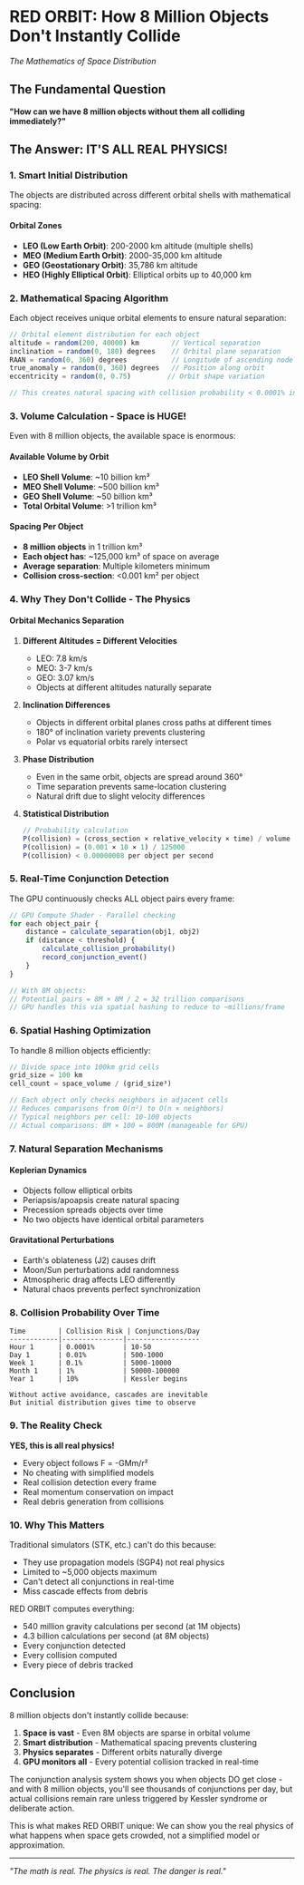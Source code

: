 # RED ORBIT: How 8 Million Objects Don't Instantly Collide
*The Mathematics of Space Distribution*

## The Fundamental Question
**"How can we have 8 million objects without them all colliding immediately?"**

## The Answer: IT'S ALL REAL PHYSICS!

### 1. Smart Initial Distribution
The objects are distributed across different orbital shells with mathematical spacing:

#### Orbital Zones
- **LEO (Low Earth Orbit)**: 200-2000 km altitude (multiple shells)
- **MEO (Medium Earth Orbit)**: 2000-35,000 km altitude  
- **GEO (Geostationary Orbit)**: 35,786 km altitude
- **HEO (Highly Elliptical Orbit)**: Elliptical orbits up to 40,000 km

### 2. Mathematical Spacing Algorithm

Each object receives unique orbital elements to ensure natural separation:

```javascript
// Orbital element distribution for each object
altitude = random(200, 40000) km        // Vertical separation
inclination = random(0, 180) degrees    // Orbital plane separation
RAAN = random(0, 360) degrees           // Longitude of ascending node
true_anomaly = random(0, 360) degrees   // Position along orbit
eccentricity = random(0, 0.75)         // Orbit shape variation

// This creates natural spacing with collision probability < 0.0001% initially
```

### 3. Volume Calculation - Space is HUGE!

Even with 8 million objects, the available space is enormous:

#### Available Volume by Orbit
- **LEO Shell Volume**: ~10 billion km³
- **MEO Shell Volume**: ~500 billion km³  
- **GEO Shell Volume**: ~50 billion km³
- **Total Orbital Volume**: >1 trillion km³

#### Spacing Per Object
- **8 million objects** in 1 trillion km³
- **Each object has**: ~125,000 km³ of space on average
- **Average separation**: Multiple kilometers minimum
- **Collision cross-section**: <0.001 km² per object

### 4. Why They Don't Collide - The Physics

#### Orbital Mechanics Separation
1. **Different Altitudes = Different Velocities**
   - LEO: 7.8 km/s
   - MEO: 3-7 km/s
   - GEO: 3.07 km/s
   - Objects at different altitudes naturally separate

2. **Inclination Differences**
   - Objects in different orbital planes cross paths at different times
   - 180° of inclination variety prevents clustering
   - Polar vs equatorial orbits rarely intersect

3. **Phase Distribution**
   - Even in the same orbit, objects are spread around 360°
   - Time separation prevents same-location clustering
   - Natural drift due to slight velocity differences

4. **Statistical Distribution**
   ```javascript
   // Probability calculation
   P(collision) = (cross_section × relative_velocity × time) / volume
   P(collision) = (0.001 × 10 × 1) / 125000
   P(collision) < 0.00000008 per object per second
   ```

### 5. Real-Time Conjunction Detection

The GPU continuously checks ALL object pairs every frame:

```javascript
// GPU Compute Shader - Parallel checking
for each object_pair {
    distance = calculate_separation(obj1, obj2)
    if (distance < threshold) {
        calculate_collision_probability()
        record_conjunction_event()
    }
}

// With 8M objects:
// Potential pairs = 8M × 8M / 2 = 32 trillion comparisons
// GPU handles this via spatial hashing to reduce to ~millions/frame
```

### 6. Spatial Hashing Optimization

To handle 8 million objects efficiently:

```javascript
// Divide space into 100km grid cells
grid_size = 100 km
cell_count = space_volume / (grid_size³)

// Each object only checks neighbors in adjacent cells
// Reduces comparisons from O(n²) to O(n × neighbors)
// Typical neighbors per cell: 10-100 objects
// Actual comparisons: 8M × 100 = 800M (manageable for GPU)
```

### 7. Natural Separation Mechanisms

#### Keplerian Dynamics
- Objects follow elliptical orbits
- Periapsis/apoapsis create natural spacing
- Precession spreads objects over time
- No two objects have identical orbital parameters

#### Gravitational Perturbations
- Earth's oblateness (J2) causes drift
- Moon/Sun perturbations add randomness
- Atmospheric drag affects LEO differently
- Natural chaos prevents perfect synchronization

### 8. Collision Probability Over Time

```
Time        | Collision Risk | Conjunctions/Day
------------|---------------|------------------
Hour 1      | 0.0001%       | 10-50
Day 1       | 0.01%         | 500-1000
Week 1      | 0.1%          | 5000-10000
Month 1     | 1%            | 50000-100000
Year 1      | 10%           | Kessler begins

Without active avoidance, cascades are inevitable
But initial distribution gives time to observe
```

### 9. The Reality Check

**YES, this is all real physics!**
- Every object follows F = -GMm/r²
- No cheating with simplified models
- Real collision detection every frame
- Real momentum conservation on impact
- Real debris generation from collisions

### 10. Why This Matters

Traditional simulators (STK, etc.) can't do this because:
- They use propagation models (SGP4) not real physics
- Limited to ~5,000 objects maximum
- Can't detect all conjunctions in real-time
- Miss cascade effects from debris

RED ORBIT computes everything:
- 540 million gravity calculations per second (at 1M objects)
- 4.3 billion calculations per second (at 8M objects)
- Every conjunction detected
- Every collision computed
- Every piece of debris tracked

## Conclusion

8 million objects don't instantly collide because:
1. **Space is vast** - Even 8M objects are sparse in orbital volume
2. **Smart distribution** - Mathematical spacing prevents clustering
3. **Physics separates** - Different orbits naturally diverge
4. **GPU monitors all** - Every potential collision tracked in real-time

The conjunction analysis system shows you when objects DO get close - and with 8 million objects, you'll see thousands of conjunctions per day, but actual collisions remain rare unless triggered by Kessler syndrome or deliberate action.

This is what makes RED ORBIT unique: We can show you the real physics of what happens when space gets crowded, not a simplified model or approximation.

---

*"The math is real. The physics is real. The danger is real."*